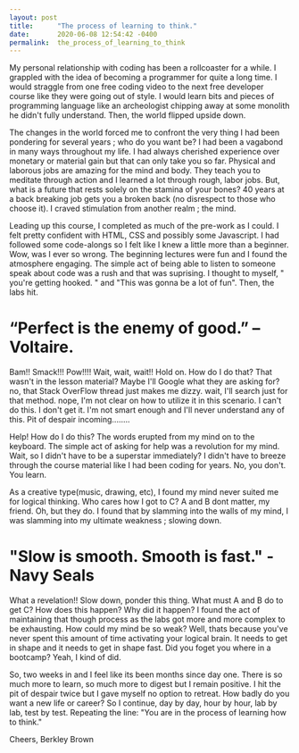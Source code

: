 ```yaml
---
layout: post
title:      "The process of learning to think."
date:       2020-06-08 12:54:42 -0400
permalink:  the_process_of_learning_to_think
---
```



My personal relationship with coding has been a rollcoaster for a while. I grappled with the idea of becoming a programmer for quite a long time. I would straggle from one free coding video to the next free developer course like they were going out of style. I would learn bits and pieces of programming language like an archeologist chipping away at some monolith he didn't fully understand. Then, the world flipped upside down.


The changes in the world forced me to confront the very thing I had been pondering for several years ; who do you want be? I had been a vagabond in many ways throughout my life. I had always cherished experience over monetary or material gain but that can only take you so far. Physical and laborous jobs are amazing for the mind and body. They teach you to meditate through action and I learned a lot through rough, labor jobs. But, what is a future that rests solely on the stamina of your bones? 40 years at a back breaking job gets you a broken back (no disrespect to those who choose it). I craved stimulation from another realm ; the mind.

Leading up this course, I completed as much of the pre-work as I could. I felt pretty confident with HTML, CSS and possibly some Javascript. I had followed some code-alongs so I felt like I knew a little more than a beginner. Wow, was I ever so wrong. The beginning lectures were fun and I found the atmosphere engaging. The simple act of being able to listen to someone speak about code was a rush and that was suprising. I thought to myself, " you're getting hooked. "  and "This was gonna be a lot of fun". Then, the labs hit.

# “Perfect is the enemy of good.” –Voltaire.

Bam!! Smack!!! Pow!!!! Wait, wait, wait!! Hold on. How do I do that? That wasn't in the lesson material? Maybe I'll Google what they are asking for? no, that Stack OverFlow thread just makes me dizzy. wait, I'll search just for that method. nope, I'm not clear on how to utilize it in this scenario. I can't do this. I don't get it. I'm not smart enough and I'll never understand any of this. Pit of despair incoming........

Help! How do I do this? The words erupted from my mind on to the keyboard. The simple act of asking for help was a revolution for my mind. Wait, so I didn't have to be a superstar immediately? I didn't have to breeze through the course material like I had been coding for years. No, you don't. You learn.

As a creative type(music, drawing, etc), I found my mind never suited me for logical thinking. Who cares how I got to C? A and B dont matter, my friend. Oh, but they do. I found that by slamming into the walls of my mind, I was slamming into my ultimate weakness ; slowing down. 

# "Slow is smooth. Smooth is fast." - Navy Seals

What a revelation!! Slow down, ponder this thing. What must A and B do to get C? How does this happen? Why did it happen? I found the act of maintaining that though process as the labs got more and more complex to be exhausting. How could my mind be so weak? Well, thats because you've never spent this amount of time activating your logical brain. It needs to get in shape and it needs to get in shape fast. Did you foget you where in a bootcamp? Yeah, I kind of did.

So, two weeks in and I feel like its been months since day one. There is so much more to learn, so much more to digest but I remain positive. I hit the pit of despair twice but I gave myself no option to retreat. How badly do you want a new life or career? So I continue, day by day, hour by hour, lab by lab, test by test. Repeating the line: "You are in the process of learning how to think." 



Cheers,
Berkley Brown




